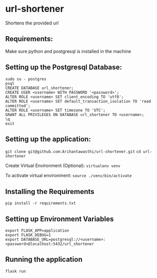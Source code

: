 # url-shortener
Shortens the provided url

## Requirements:
Make sure python and postgresql is installed in the machine

## Setting up the Postgresql Database:
 ```
 sudo su - postgres
 psql
 CREATE DATABASE url_shortener;
 CREATE USER <username> WITH PASSWORD '<password>';
 ALTER ROLE <username> SET client_encoding TO 'utf8';
 ALTER ROLE <username> SET default_transaction_isolation TO 'read committed';
 ALTER ROLE <username> SET timezone TO 'UTC';
 GRANT ALL PRIVILEGES ON DATABASE url_shortener TO <username>;
 \q
 exit
 ```
 
 ## Setting up the application:
 
 ` git clone git@github.com:Arihantawasthi/url-shortener.git `
 ` cd url-shortener `
 
 Create Virtual Environment (Optional):
 ` virtualenv venv `
 
 To activate virtual environment:
 ` source ./venv/bin/activate `
 
 ## Installing the Requirements
 ` pip install -r requirements.txt `
 
 ## Setting up Environment Variables
 ```
 export FLASK_APP=application
 export FLASK_DEBUG=1
 export DATABASE_URL=postgresql://<username>:<password>@localhost:5432/url_shortener
 ```
 
 ## Running the application
 ` flask run `
